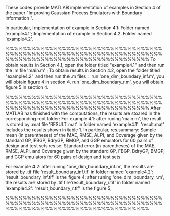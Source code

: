 These codes provide MATLAB implementation of examples in Section 4 of the paper "Improving Gaussian Process Emulators with Boundary Information ". 

In particular,
Implementation of example in Section 4.1: Folder named 'example4.1';
Implementation of example in Section 4.2: Folder named 'example4.2'.
 
%%%%%%%%%%%%%%%%%%%%%%%%%%%%%%%%%%%%%%%%%%%%%%%%%%%%%%%%%%%%%%%%%%%%%%%%%%%%%%%%%%%%%%%%%%%%%%%%%%%%%%%%%
To obtain results in Section 4.1, open the folder titled "example4.1" and then run the .m file 'main.m' ; 
To obtain results in Section 4.2, open the folder titled "example4.2" and then run the .m files：
       run 'one_dim_boundary_inf.m', you will obtain figure 4 in section 4.
       run 'one_dim_boundary_r.m', you will obtain figure 5 in section 4.

%%%%%%%%%%%%%%%%%%%%%%%%%%%%%%%%%%%%%%%%%%%%%%%%%%%%%%%%%%%%%%%%%%%%%%%%%%%%%%%%%%%%%%%%%%%%%%%%%%%%%%%%%
After MATLAB has finished with the computations, the results are stoared in the corresponding root folder:
For example 4.1: after runing 'main.m', the result is stored by .mat file 'RESULT.mat' in folder named 'example4.1': 'result.mat' includes the results shown in table 1. In particular, 
res.summary: Sample mean (in parentheses) of the MAE, RMSE, ALPI, and Coverage given by the standard GP, FBGP, BdryGP, BMGP, and GGP emulators for 60 pairs of design and test sets
res.se: Standard error (in parentheses) of the MAE, RMSE, ALPI, and Coverage given by the standard GP, FBGP, BdryGP, BMGP, and GGP emulators for 60 pairs of design and test sets

For example 4.2: after runing 'one_dim_boundary_inf.m', the results are stored by .tif file 'result_boundary_inf.tif' in folder named 'example4.2': 'result_boundary_inf.tif' is the figure 4;
	          after runing 'one_dim_boundary_r.m', the results are stored by .tif file'result_boundary_r.tif' in folder named 'example4.2': 'result_boundary_r.tif' is the figure 5; 

%%%%%%%%%%%%%%%%%%%%%%%%%%%%%%%%%%%%%%%%%%%%%%%%%%%%%%%%%%%%%%%%%%%%%%%%%%%%%%%%%%%%%%%%%%%%%%%%%%%%%%%%%



